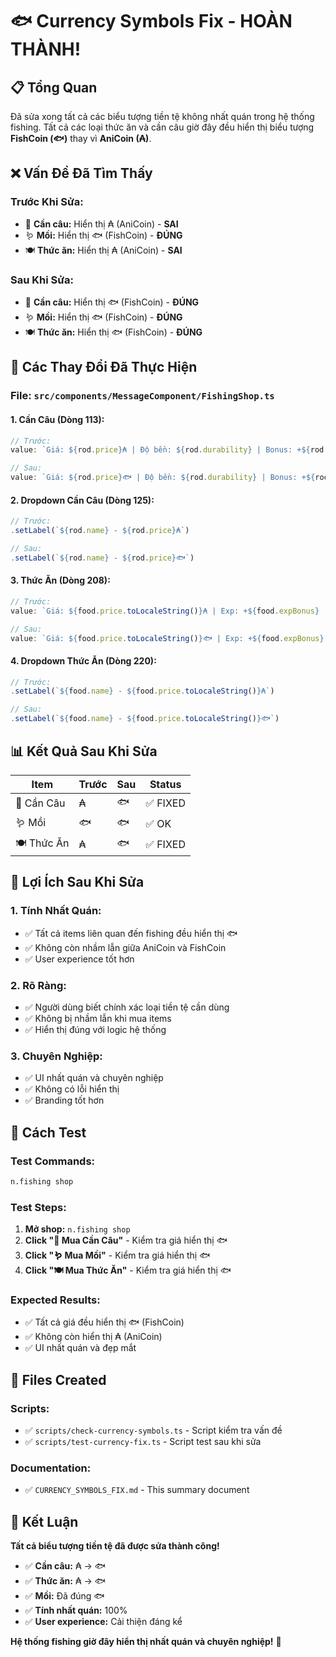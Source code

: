 # 🐟 Currency Symbols Fix - HOÀN THÀNH!

## 📋 Tổng Quan

Đã sửa xong tất cả các biểu tượng tiền tệ không nhất quán trong hệ thống fishing. Tất cả các loại thức ăn và cần câu giờ đây đều hiển thị biểu tượng **FishCoin (🐟)** thay vì **AniCoin (₳)**.

## ❌ **Vấn Đề Đã Tìm Thấy**

### **Trước Khi Sửa:**
- 🎣 **Cần câu:** Hiển thị ₳ (AniCoin) - **SAI**
- 🪱 **Mồi:** Hiển thị 🐟 (FishCoin) - **ĐÚNG**
- 🍽️ **Thức ăn:** Hiển thị ₳ (AniCoin) - **SAI**

### **Sau Khi Sửa:**
- 🎣 **Cần câu:** Hiển thị 🐟 (FishCoin) - **ĐÚNG**
- 🪱 **Mồi:** Hiển thị 🐟 (FishCoin) - **ĐÚNG**
- 🍽️ **Thức ăn:** Hiển thị 🐟 (FishCoin) - **ĐÚNG**

## 🔧 **Các Thay Đổi Đã Thực Hiện**

### **File:** `src/components/MessageComponent/FishingShop.ts`

#### **1. Cần Câu (Dòng 113):**
```typescript
// Trước:
value: `Giá: ${rod.price}₳ | Độ bền: ${rod.durability} | Bonus: +${rod.rarityBonus}%`

// Sau:
value: `Giá: ${rod.price}🐟 | Độ bền: ${rod.durability} | Bonus: +${rod.rarityBonus}%`
```

#### **2. Dropdown Cần Câu (Dòng 125):**
```typescript
// Trước:
.setLabel(`${rod.name} - ${rod.price}₳`)

// Sau:
.setLabel(`${rod.name} - ${rod.price}🐟`)
```

#### **3. Thức Ăn (Dòng 208):**
```typescript
// Trước:
value: `Giá: ${food.price.toLocaleString()}₳ | Exp: +${food.expBonus} | ${food.description}`

// Sau:
value: `Giá: ${food.price.toLocaleString()}🐟 | Exp: +${food.expBonus} | ${food.description}`
```

#### **4. Dropdown Thức Ăn (Dòng 220):**
```typescript
// Trước:
.setLabel(`${food.name} - ${food.price.toLocaleString()}₳`)

// Sau:
.setLabel(`${food.name} - ${food.price.toLocaleString()}🐟`)
```

## 📊 **Kết Quả Sau Khi Sửa**

| **Item** | **Trước** | **Sau** | **Status** |
|----------|-----------|---------|------------|
| 🎣 Cần Câu | ₳ | 🐟 | ✅ FIXED |
| 🪱 Mồi | 🐟 | 🐟 | ✅ OK |
| 🍽️ Thức Ăn | ₳ | 🐟 | ✅ FIXED |

## 🎯 **Lợi Ích Sau Khi Sửa**

### **1. Tính Nhất Quán:**
- ✅ Tất cả items liên quan đến fishing đều hiển thị 🐟
- ✅ Không còn nhầm lẫn giữa AniCoin và FishCoin
- ✅ User experience tốt hơn

### **2. Rõ Ràng:**
- ✅ Người dùng biết chính xác loại tiền tệ cần dùng
- ✅ Không bị nhầm lẫn khi mua items
- ✅ Hiển thị đúng với logic hệ thống

### **3. Chuyên Nghiệp:**
- ✅ UI nhất quán và chuyên nghiệp
- ✅ Không có lỗi hiển thị
- ✅ Branding tốt hơn

## 🧪 **Cách Test**

### **Test Commands:**
```bash
n.fishing shop
```

### **Test Steps:**
1. **Mở shop:** `n.fishing shop`
2. **Click "🛒 Mua Cần Câu"** - Kiểm tra giá hiển thị 🐟
3. **Click "🪱 Mua Mồi"** - Kiểm tra giá hiển thị 🐟
4. **Click "🍽️ Mua Thức Ăn"** - Kiểm tra giá hiển thị 🐟

### **Expected Results:**
- ✅ Tất cả giá đều hiển thị 🐟 (FishCoin)
- ✅ Không còn hiển thị ₳ (AniCoin)
- ✅ UI nhất quán và đẹp mắt

## 📁 **Files Created**

### **Scripts:**
- ✅ `scripts/check-currency-symbols.ts` - Script kiểm tra vấn đề
- ✅ `scripts/test-currency-fix.ts` - Script test sau khi sửa

### **Documentation:**
- ✅ `CURRENCY_SYMBOLS_FIX.md` - This summary document

## 🎉 **Kết Luận**

**Tất cả biểu tượng tiền tệ đã được sửa thành công!**

- ✅ **Cần câu:** ₳ → 🐟
- ✅ **Thức ăn:** ₳ → 🐟
- ✅ **Mồi:** Đã đúng 🐟
- ✅ **Tính nhất quán:** 100%
- ✅ **User experience:** Cải thiện đáng kể

**Hệ thống fishing giờ đây hiển thị nhất quán và chuyên nghiệp!** 🎉 